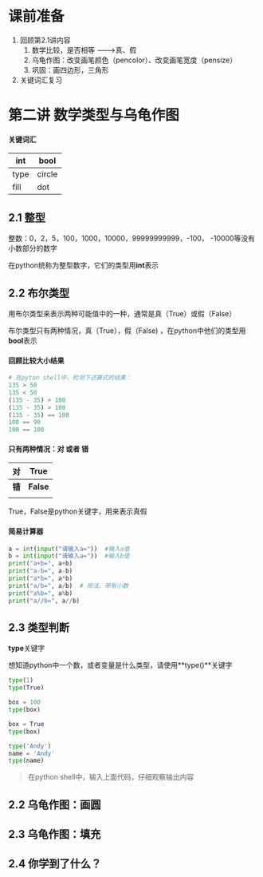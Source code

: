 # 课前准备

1. 回顾第2.1讲内容
   1. 数学比较，是否相等  --->真、假
   2. 乌龟作图：改变画笔颜色（pencolor）、改变画笔宽度（pensize）
   3. 巩固：画四边形，三角形
3. 关键词汇复习



# 第二讲 数学类型与乌龟作图

#### 关键词汇

| int  | bool   |
| ---- | ------ |
| type | circle |
| fill | dot    |



## 2.1 整型

整数：0，2，5，100，1000，10000，99999999999，-100， -10000等没有小数部分的数字



在python统称为整型数字，它们的类型用**int**表示

## 2.2 布尔类型

用布尔类型来表示两种可能值中的一种，通常是真（True）或假（False）

布尔类型只有两种情况，真（True），假（False) ，在python中他们的类型用**bool**表示



#### 回顾比较大小结果 

```python
# 在pyton shell中，检测下述算式的结果：
135 > 50
135 < 50
(135 - 35) > 100
(135 - 35) > 100
(135 - 35) == 100
100 == 90
100 == 100
```

#### 只有两种情况：对 或者 错

| 对     | True      |
| ------ | --------- |
| **错** | **False** |
|        |           |

True，False是python关键字，用来表示真假



#### 简易计算器

``` python
a = int(input("请输入a="))  #输入a值
b = int(input("请输入a="))  #输入b值
print("a+b=", a+b)
print("a-b=", a-b)
print("a*b=", a*b)
print("a/b=", a/b)  # 除法，带有小数
print("a%b=", a%b)
print("a//b=", a//b)
```



## 2.3 类型判断

**type**关键字

想知道python中一个数，或者变量是什么类型，请使用**type()**关键字

```python
type(1)
type(True)

box = 100
type(box)

box = True
type(box)

type('Andy')
name = 'Andy'
type(name)
```

> 在python shell中，输入上面代码，仔细观察输出内容
>
> 

## 2.2 乌龟作图：画圆

## 2.3 乌龟作图：填充

## 2.4 你学到了什么？





